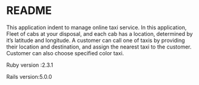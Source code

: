 # README

This application indent to manage online taxi service.
In this application, Fleet of cabs at your disposal, and each cab has a location, determined by it’s latitude and longitude.
A customer can call one of taxis by providing their location and destination, and  assign the nearest taxi to the customer.
Customer can also choose specified color taxi.

Ruby version :2.3.1

Rails version:5.0.0

